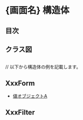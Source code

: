 # {画面名} 構造体

## 目次


## クラス図
```mermaid

```

// 以下から構造体の例を記載します。
## XxxForm
- [値オブジェクトA](値オブジェクトA.md)

## XxxFilter


## 




